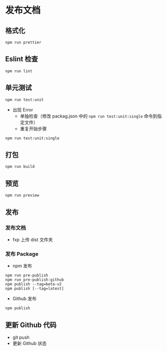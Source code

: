 # 发布文档

## 格式化

```Basic
npm run prettier
```

## Eslint 检查

```Basic
npm run lint
```

## 单元测试

```Basic
npm run test:unit
```

- 出现 Error
  - 单独检查（修改 packag.json 中的 `npm run test:unit:single` 命令到指定文件）
  - 重复开始步骤

```Basic
npm run test:unit:single
```

## 打包

```Basic
npm run build
```

## 预览

```Basic
npm run preview
```

## 发布

### 发布文档

- fxp 上传 dist 文件夹

### 发布 Package

- npm 发布

```Basic
npm run pre-publish
npm run pre-publish:github
npm publish --tag=beta-v2
npm publish [--tag=latest]
```

- Github 发布

```Basic
npm publish
```

## 更新 Github 代码

- git push
- 更新 Github 状态
